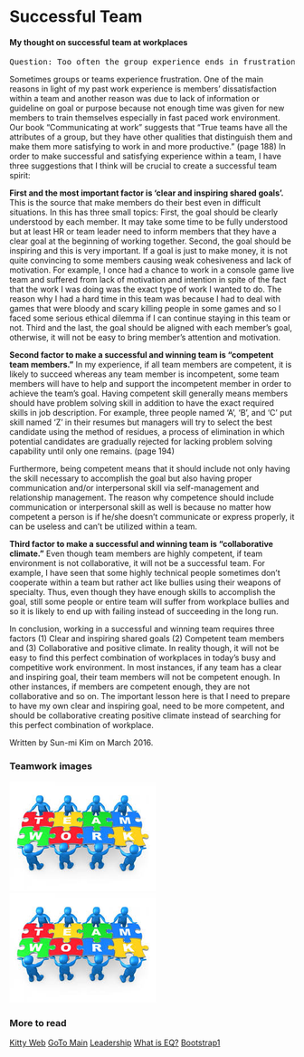 # Successful Team

#### My thought on successful team at workplaces

<pre>
Question: Too often the group experience ends in frustration.  Which three suggestions offered in the section, "What Makes a Group a Team," do you think are most likely to help a workplace group be a successful and satisfying experience?
</pre>
<p>
Sometimes groups or teams experience frustration. One of the main reasons in light of my past work experience is members’ dissatisfaction within a team and another reason was due to lack of information or guideline on goal or purpose because not enough time was given for new members to train themselves especially in fast paced work environment. Our book “Communicating at work” suggests that “True teams have all the attributes of a group, but they have other qualities that distinguish them and make them more satisfying to work in and more productive.” (page 188) In order to make successful and satisfying experience within a team, I have three suggestions that I think will be crucial to create a successful team spirit: 
</p>
<p>
<strong>First and the most important factor is ‘clear and inspiring shared goals’.</strong> This is the source that make members do their best even in difficult situations. In this has three small topics: First, the goal should be clearly understood by each member. It may take some time to be fully understood but at least HR or team leader need to inform members that they have a clear goal at the beginning of working together. Second, the goal should be inspiring and this is very important. If a goal is just to make money, it is not quite convincing to some members causing weak cohesiveness and lack of motivation. For example, I once had a chance to work in a console game live team and suffered from lack of motivation and intention in spite of the fact that the work I was doing was the exact type of work I wanted to do. The reason why I had a hard time in this team was because I had to deal with games that were bloody and scary killing people in some games and so I faced some serious ethical dilemma if I can continue staying in this team or not. Third and the last, the goal should be aligned with each member’s goal, otherwise, it will not be easy to bring member’s attention and motivation. 
</p>
<p>
<strong>Second factor to make a successful and winning team is “competent team members.”</strong> In my experience, if all team members are competent, it is likely to succeed whereas any team member is incompetent, some team members will have to help and support the incompetent member in order to achieve the team’s goal. Having competent skill generally means members should have problem solving skill in addition to have the exact required skills in job description. For example, three people named ‘A’, ‘B’, and ‘C’ put skill named ‘Z’ in their resumes but managers will try to select the best candidate using the method of residues, a process of elimination in which potential candidates are gradually rejected for lacking problem solving capability until only one remains. (page 194) 

Furthermore, being competent means that it should include not only having the skill necessary to accomplish the goal but also having proper communication and/or interpersonal skill via self-management and relationship management. The reason why competence should include communication or interpersonal skill as well is because no matter how competent a person is if he/she doesn’t communicate or express properly, it can be useless and can’t be utilized within a team. 
</p>
<p>
<strong>Third factor to make a successful and winning team is “collaborative climate.”</strong>  Even though team members are highly competent, if team environment is not collaborative, it will not be a successful team. For example, I have seen that some highly technical people sometimes don’t cooperate within a team but rather act like bullies using their weapons of specialty. Thus, even though they have enough skills to accomplish the goal, still some people or entire team will suffer from workplace bullies and so it is likely to end up with failing instead of succeeding in the long run. 
</p>
In conclusion, working in a successful and winning team requires three factors (1) Clear and inspiring shared goals (2) Competent team members and (3) Collaborative and positive climate. In reality though, it will not be easy to find this perfect combination of workplaces in today’s busy and competitive work environment. In most instances, if any team has a clear and inspiring goal, their team members will not be competent enough. In other instances, if members are competent enough, they are not collaborative and so on. The important lesson here is that I need to prepare to have my own clear and inspiring goal, need to be more competent, and should be collaborative creating positive climate instead of searching for this perfect combination of workplace.  

Written by Sun-mi Kim on March 2016. 

### Teamwork images

<img class="twenty-five-percent" src="../images/teamwork.jpg" alt="teamwork">
<img class="fifty-percent" src="../images/teamwork.jpg" alt="teamwork">


### More to read

<a class="btn btn-info btn-sm" href="../sunmikim/index.html" role="button">Kitty Web</a> 
<a class="btn btn-primary btn-sm" href="../index.html" role="button">GoTo Main</a>
<a class="btn btn-success btn-sm" href="../markdown/leadership.html" role="button">Leadership</a> 
<a class="btn btn-warning btn-sm" href="../markdown/EQ_QnA.html" role="button">What is EQ?</a>
<a class="btn btn-danger btn-sm" href="../bootstrap/bootstrap-demo01.html" role="button">Bootstrap1</a>


